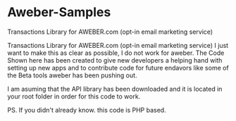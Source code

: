 # Aweber-Samples
Transactions Library for AWEBER.com (opt-in email marketing service)

Transactions Library for AWEBER.com (opt-in email marketing service) I just want to make this as clear as possible, I do not work for aweber. The Code Shown here has been created to give new developers a helping hand with setting up new apps and to contribute code for future endavors like some of the Beta tools aweber has been pushing out.

I am asuming that the API library has been downloaded and it is located in your root folder in order for this code to work.

PS. If you didn't already know. this code is PHP based.

